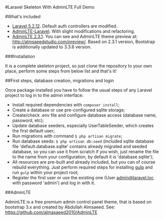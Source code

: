 #Laravel Skeleton With AdminLTE Full Demo

#What's included

* [Laravel 5.2.12](http://laravel.com/). Default auth controllers are modified.
* [AdminLTE-Laravel](https://github.com/acacha/adminlte-laravel). With slight modifications and refactoring.
* [AdminLTE 2.3.1](https://github.com/almasaeed2010/AdminLTE). You can see and AdminLTE theme preview at: http://almsaeedstudio.com/preview/. Based on 2.3.1 version, Bootstrap is additionally updated to 3.3.6 version.

###Installation

It is a complete skeleton project, so just clone the repository to your own place, perform some steps from below list and that's it!

##First steps, database creation, migrations and login

Once package installed you have to follow the usual steps of any Laravel project to log in to the admin interface:

- Install required dependencies with ```composer install```;
- Create a database or use pre-configured sqlite storage;
- Create/check .env file and configure database access (database name, password, etc);
- Update database seeders, especially UserTableSeeder, which creates the first default user;
- Run migrations with command ```$ php artisan migrate```;
- Run database seeds: ```$ php artisan db:seed``` (included sqlite database file 'default.database.sqlite' contains already migrated and seeded database, so you can use it from scratch if you wish, just rename the file to the name from your configuration, by default it is 'database.sqlite');
- All resources are pre-built and already included, but you can of course rebuild everything. Just perform required steps for installing [gulp](https://github.com/gulpjs/gulp/blob/master/docs/getting-started.md) and run ```gulp``` within your project root;
- Register the first user or use the existing one (User admin@laravel.loc with password 'admin') and log in with it.

##AdminLTE

AdminLTE is a free premium admin control panel theme, that is based on bootstrap 3.x and created by Abdullah Almsaeed. See: https://github.com/almasaeed2010/AdminLTE